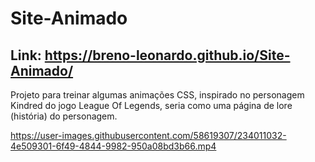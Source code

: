 # Site-Animado

## Link: https://breno-leonardo.github.io/Site-Animado/

Projeto para treinar algumas animações CSS, inspirado no personagem Kindred do jogo League Of Legends, seria como uma página de lore (história) do personagem.


https://user-images.githubusercontent.com/58619307/234011032-4e509301-6f49-4844-9982-950a08bd3b66.mp4





